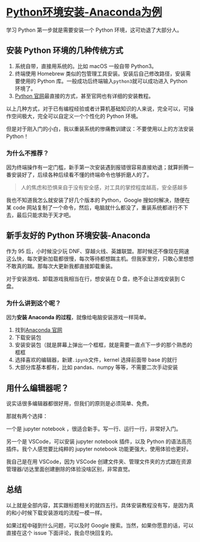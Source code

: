 # [Python环境安装-Anaconda为例](https://github.com/geoqiao/gitblog/issues/14)

学习 Python 第一步就是需要安装一个 Python 环境，这可劝退了大部分人。

## 安装 Python 环境的几种传统方式

1. 系统自带，直接用系统的。比如 macOS 一般自带 Python3。
2. 终端使用 Homebrew 类似的包管理工具安装。安装后自己修改路径，安装需要使用的 Python 库。一般成功后终端输入`python3`就可以成功进入 Python 环境了。
3. [Python 官网](https://www.python.org/)最直接的方式，甚至官网也有详细的安装教程。

以上几种方式，对于已有编程经验或者计算机基础知识的人来说，完全可以，可操作空间极大，完全可以自定义一个个性化的 Python 环境。

但是对于刚入门的小白，我以重装系统的惨痛教训建议：不要使用以上的方法安装 Python！

### 为什么不推荐？

因为终端操作有一定门槛，新手第一次安装遇到报错很容易直接劝退；就算折腾一番安装好了，后续各种后续看不懂的终端命令也够折磨人的了。

> 人的焦虑和恐惧来自于没有安全感，对工具的掌控程度越高，安全感越多

我也不知道我怎么就安装了好几个版本的 Python，Google 搜如何解决，随便在某 code 网站复制了一个命令，然后，电脑就什么都没了，重装系统都进行不下去，最后只能求助于天才吧。

## 新手友好的 Python 环境安装-Anaconda

作为 95 后，小时候没少玩 DNF、穿越火线、英雄联盟。那时候还不像现在网速这么快，每次更新加载都很慢，每次等待都想踹主机。但我家里穷，只敢心里想想不敢真的踹。那每次大更新我都直接卸载重装。

对于安装游戏、卸载游戏我相当在行，想安装在 D 盘，绝不会让游戏安装到 C 盘。

### 为什么讲到这个呢？

因为**安装 Anaconda 的过程**，就像给电脑安装游戏一样简单。

1. 找到[Anaconda 官网](https://www.anaconda.com/)
2. 下载安装包
3. 安装安装包（就是屏幕上弹出一个框框，就是需要一直点下一步的那个熟悉的框框
4. 选择喜欢的编辑器，新建`.ipynb`文件，kernel 选择前面带 base 的就行
5. 大部分库基本都有，比如 pandas、numpy 等等，不需要二次手动安装

## 用什么编辑器呢？

说实话很多编辑器都很好用，但我们的原则是必须简单、免费。

那就有两个选择：

一个是 jupyter notebook ，很适合新手。写一行、运行一行，非常好入门。

另一个是 VSCode，可以安装 jupyter notebook 插件，以及 Python 的语法高亮插件。我个人感觉要比纯粹的 jupyter notebook 功能更强大，使用体验也更好。

我自己是在用 VSCode，因为 VSCode 创建文件夹、管理文件夹的方式跟在资源管理器/访达里面创建删除的体验没啥区别，非常直觉。

## 总结

以上就是全部内容，其实跟标题相关的就四五行。具体安装教程没有写，是因为真的和小时候下载安装游戏的流程一模一样。

如果过程中碰到什么问题，可以及时 Google 搜索。当然，如果你愿意的话，可以直接在这个 issue 下面评论，我会尽快回复的。

